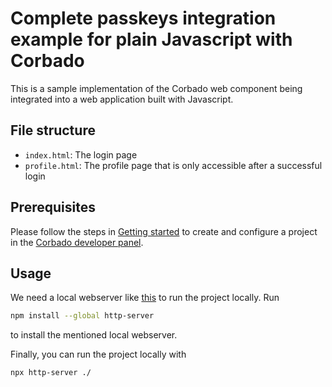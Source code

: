 # Complete passkeys integration example for plain Javascript with Corbado

This is a sample implementation of the Corbado web component being integrated into a web application built with Javascript.

## File structure

- `index.html`: The login page
- `profile.html`: The profile page that is only accessible after a successful login

## Prerequisites

Please follow the steps in [Getting started](https://docs.corbado.com/overview/getting-started) to create and configure
a project in the [Corbado developer panel](https://app.corbado.com/signin#register).

## Usage
We need a local webserver like [this](https://www.npmjs.com/package/http-server) to run the project locally.
Run

```bash
npm install --global http-server
```

to install the mentioned local webserver.

Finally, you can run the project locally with

```bash
npx http-server ./
```
